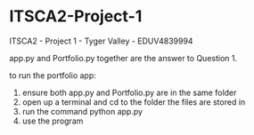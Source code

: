 # ITSCA2-Project-1
ITSCA2 - Project 1 - Tyger Valley - EDUV4839994

app.py and Portfolio.py together are the answer to Question 1.

to run the portfolio app:
1. ensure both app.py and Portfolio.py are in the same folder
2. open up a terminal and cd to the folder the files are stored in
3. run the command python app.py
4. use the program
